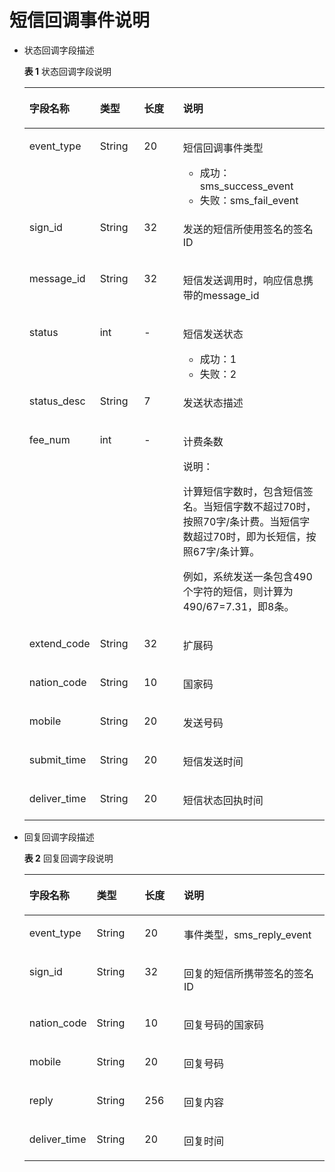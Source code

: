 # 短信回调事件说明<a name="ZH-CN_TOPIC_0095412131"></a>

-   状态回调字段描述

    **表 1**  状态回调字段说明

    <a name="table6528356191915"></a>
    <table><thead align="left"><tr id="row156531956141915"><th class="cellrowborder" valign="top" width="14.85148514851485%" id="mcps1.2.5.1.1"><p id="p126533569193"><a name="p126533569193"></a><a name="p126533569193"></a>字段名称</p>
    </th>
    <th class="cellrowborder" valign="top" width="15.841584158415841%" id="mcps1.2.5.1.2"><p id="p186531956101916"><a name="p186531956101916"></a><a name="p186531956101916"></a>类型</p>
    </th>
    <th class="cellrowborder" valign="top" width="15.841584158415841%" id="mcps1.2.5.1.3"><p id="p4653135616199"><a name="p4653135616199"></a><a name="p4653135616199"></a>长度</p>
    </th>
    <th class="cellrowborder" valign="top" width="53.46534653465347%" id="mcps1.2.5.1.4"><p id="p86531056111914"><a name="p86531056111914"></a><a name="p86531056111914"></a>说明</p>
    </th>
    </tr>
    </thead>
    <tbody><tr id="row18653135631918"><td class="cellrowborder" valign="top" width="14.85148514851485%" headers="mcps1.2.5.1.1 "><p id="p76531456121912"><a name="p76531456121912"></a><a name="p76531456121912"></a>event_type</p>
    </td>
    <td class="cellrowborder" valign="top" width="15.841584158415841%" headers="mcps1.2.5.1.2 "><p id="p56531856101913"><a name="p56531856101913"></a><a name="p56531856101913"></a>String</p>
    </td>
    <td class="cellrowborder" valign="top" width="15.841584158415841%" headers="mcps1.2.5.1.3 "><p id="p116531566197"><a name="p116531566197"></a><a name="p116531566197"></a>20</p>
    </td>
    <td class="cellrowborder" valign="top" width="53.46534653465347%" headers="mcps1.2.5.1.4 "><p id="p1387332772117"><a name="p1387332772117"></a><a name="p1387332772117"></a>短信回调事件类型</p>
    <a name="ul995113632110"></a><a name="ul995113632110"></a><ul id="ul995113632110"><li>成功：sms_success_event</li><li>失败：sms_fail_event</li></ul>
    </td>
    </tr>
    <tr id="row176536562193"><td class="cellrowborder" valign="top" width="14.85148514851485%" headers="mcps1.2.5.1.1 "><p id="p56536563199"><a name="p56536563199"></a><a name="p56536563199"></a>sign_id</p>
    </td>
    <td class="cellrowborder" valign="top" width="15.841584158415841%" headers="mcps1.2.5.1.2 "><p id="p1565395619191"><a name="p1565395619191"></a><a name="p1565395619191"></a>String</p>
    </td>
    <td class="cellrowborder" valign="top" width="15.841584158415841%" headers="mcps1.2.5.1.3 "><p id="p1265315563193"><a name="p1265315563193"></a><a name="p1265315563193"></a>32</p>
    </td>
    <td class="cellrowborder" valign="top" width="53.46534653465347%" headers="mcps1.2.5.1.4 "><p id="p9653115614190"><a name="p9653115614190"></a><a name="p9653115614190"></a>发送的短信所使用签名的签名ID</p>
    </td>
    </tr>
    <tr id="row36533567198"><td class="cellrowborder" valign="top" width="14.85148514851485%" headers="mcps1.2.5.1.1 "><p id="p136535568197"><a name="p136535568197"></a><a name="p136535568197"></a>message_id</p>
    </td>
    <td class="cellrowborder" valign="top" width="15.841584158415841%" headers="mcps1.2.5.1.2 "><p id="p19653125601915"><a name="p19653125601915"></a><a name="p19653125601915"></a>String</p>
    </td>
    <td class="cellrowborder" valign="top" width="15.841584158415841%" headers="mcps1.2.5.1.3 "><p id="p565355618194"><a name="p565355618194"></a><a name="p565355618194"></a>32</p>
    </td>
    <td class="cellrowborder" valign="top" width="53.46534653465347%" headers="mcps1.2.5.1.4 "><p id="p2653155621917"><a name="p2653155621917"></a><a name="p2653155621917"></a>短信发送调用时，响应信息携带的message_id</p>
    </td>
    </tr>
    <tr id="row1653205601913"><td class="cellrowborder" valign="top" width="14.85148514851485%" headers="mcps1.2.5.1.1 "><p id="p465318569191"><a name="p465318569191"></a><a name="p465318569191"></a>status</p>
    </td>
    <td class="cellrowborder" valign="top" width="15.841584158415841%" headers="mcps1.2.5.1.2 "><p id="p0653135661912"><a name="p0653135661912"></a><a name="p0653135661912"></a>int</p>
    </td>
    <td class="cellrowborder" valign="top" width="15.841584158415841%" headers="mcps1.2.5.1.3 "><p id="p10653145611916"><a name="p10653145611916"></a><a name="p10653145611916"></a>-</p>
    </td>
    <td class="cellrowborder" valign="top" width="53.46534653465347%" headers="mcps1.2.5.1.4 "><p id="p1087454111224"><a name="p1087454111224"></a><a name="p1087454111224"></a>短信发送状态</p>
    <a name="ul11796154612213"></a><a name="ul11796154612213"></a><ul id="ul11796154612213"><li>成功：1</li><li>失败：2</li></ul>
    </td>
    </tr>
    <tr id="row1065355631912"><td class="cellrowborder" valign="top" width="14.85148514851485%" headers="mcps1.2.5.1.1 "><p id="p46531256201913"><a name="p46531256201913"></a><a name="p46531256201913"></a>status_desc</p>
    </td>
    <td class="cellrowborder" valign="top" width="15.841584158415841%" headers="mcps1.2.5.1.2 "><p id="p76531356111914"><a name="p76531356111914"></a><a name="p76531356111914"></a>String</p>
    </td>
    <td class="cellrowborder" valign="top" width="15.841584158415841%" headers="mcps1.2.5.1.3 "><p id="p66531562198"><a name="p66531562198"></a><a name="p66531562198"></a>7</p>
    </td>
    <td class="cellrowborder" valign="top" width="53.46534653465347%" headers="mcps1.2.5.1.4 "><p id="p4653656181911"><a name="p4653656181911"></a><a name="p4653656181911"></a>发送状态描述</p>
    </td>
    </tr>
    <tr id="row365365621917"><td class="cellrowborder" valign="top" width="14.85148514851485%" headers="mcps1.2.5.1.1 "><p id="p11653175617193"><a name="p11653175617193"></a><a name="p11653175617193"></a>fee_num</p>
    </td>
    <td class="cellrowborder" valign="top" width="15.841584158415841%" headers="mcps1.2.5.1.2 "><p id="p465395681913"><a name="p465395681913"></a><a name="p465395681913"></a>int</p>
    </td>
    <td class="cellrowborder" valign="top" width="15.841584158415841%" headers="mcps1.2.5.1.3 "><p id="p465375651914"><a name="p465375651914"></a><a name="p465375651914"></a>-</p>
    </td>
    <td class="cellrowborder" valign="top" width="53.46534653465347%" headers="mcps1.2.5.1.4 "><p id="p40569792"><a name="p40569792"></a><a name="p40569792"></a>计费条数</p>
    <div class="note" id="note1279665914429"><a name="note1279665914429"></a><a name="note1279665914429"></a><span class="notetitle"> 说明： </span><div class="notebody"><p id="p1490314641113"><a name="p1490314641113"></a><a name="p1490314641113"></a>计算短信字数时，包含短信签名。当短信字数不超过70时，按照70字/条计费。当短信字数超过70时，即为长短信，按照67字/条计算。</p>
    <p id="p756355118913"><a name="p756355118913"></a><a name="p756355118913"></a>例如，系统发送一条包含490个字符的短信，则计算为490/67=7.31，即8条。</p>
    </div></div>
    </td>
    </tr>
    <tr id="row865315619196"><td class="cellrowborder" valign="top" width="14.85148514851485%" headers="mcps1.2.5.1.1 "><p id="p96531656151911"><a name="p96531656151911"></a><a name="p96531656151911"></a>extend_code</p>
    </td>
    <td class="cellrowborder" valign="top" width="15.841584158415841%" headers="mcps1.2.5.1.2 "><p id="p17653056191915"><a name="p17653056191915"></a><a name="p17653056191915"></a>String</p>
    </td>
    <td class="cellrowborder" valign="top" width="15.841584158415841%" headers="mcps1.2.5.1.3 "><p id="p16653195641920"><a name="p16653195641920"></a><a name="p16653195641920"></a>32</p>
    </td>
    <td class="cellrowborder" valign="top" width="53.46534653465347%" headers="mcps1.2.5.1.4 "><p id="p065375611191"><a name="p065375611191"></a><a name="p065375611191"></a>扩展码</p>
    </td>
    </tr>
    <tr id="row0653556111914"><td class="cellrowborder" valign="top" width="14.85148514851485%" headers="mcps1.2.5.1.1 "><p id="p6653155615195"><a name="p6653155615195"></a><a name="p6653155615195"></a>nation_code</p>
    </td>
    <td class="cellrowborder" valign="top" width="15.841584158415841%" headers="mcps1.2.5.1.2 "><p id="p146531856131915"><a name="p146531856131915"></a><a name="p146531856131915"></a>String</p>
    </td>
    <td class="cellrowborder" valign="top" width="15.841584158415841%" headers="mcps1.2.5.1.3 "><p id="p1065315612194"><a name="p1065315612194"></a><a name="p1065315612194"></a>10</p>
    </td>
    <td class="cellrowborder" valign="top" width="53.46534653465347%" headers="mcps1.2.5.1.4 "><p id="p176530568198"><a name="p176530568198"></a><a name="p176530568198"></a>国家码</p>
    </td>
    </tr>
    <tr id="row20653105611918"><td class="cellrowborder" valign="top" width="14.85148514851485%" headers="mcps1.2.5.1.1 "><p id="p1365312566193"><a name="p1365312566193"></a><a name="p1365312566193"></a>mobile</p>
    </td>
    <td class="cellrowborder" valign="top" width="15.841584158415841%" headers="mcps1.2.5.1.2 "><p id="p16535562194"><a name="p16535562194"></a><a name="p16535562194"></a>String</p>
    </td>
    <td class="cellrowborder" valign="top" width="15.841584158415841%" headers="mcps1.2.5.1.3 "><p id="p14653115617194"><a name="p14653115617194"></a><a name="p14653115617194"></a>20</p>
    </td>
    <td class="cellrowborder" valign="top" width="53.46534653465347%" headers="mcps1.2.5.1.4 "><p id="p1865335631918"><a name="p1865335631918"></a><a name="p1865335631918"></a>发送号码</p>
    </td>
    </tr>
    <tr id="row46531756111911"><td class="cellrowborder" valign="top" width="14.85148514851485%" headers="mcps1.2.5.1.1 "><p id="p46531456171910"><a name="p46531456171910"></a><a name="p46531456171910"></a>submit_time</p>
    </td>
    <td class="cellrowborder" valign="top" width="15.841584158415841%" headers="mcps1.2.5.1.2 "><p id="p2065314568197"><a name="p2065314568197"></a><a name="p2065314568197"></a>String</p>
    </td>
    <td class="cellrowborder" valign="top" width="15.841584158415841%" headers="mcps1.2.5.1.3 "><p id="p96531756181920"><a name="p96531756181920"></a><a name="p96531756181920"></a>20</p>
    </td>
    <td class="cellrowborder" valign="top" width="53.46534653465347%" headers="mcps1.2.5.1.4 "><p id="p16653456141915"><a name="p16653456141915"></a><a name="p16653456141915"></a>短信发送时间</p>
    </td>
    </tr>
    <tr id="row365312563197"><td class="cellrowborder" valign="top" width="14.85148514851485%" headers="mcps1.2.5.1.1 "><p id="p166531456191916"><a name="p166531456191916"></a><a name="p166531456191916"></a>deliver_time</p>
    </td>
    <td class="cellrowborder" valign="top" width="15.841584158415841%" headers="mcps1.2.5.1.2 "><p id="p7653165616197"><a name="p7653165616197"></a><a name="p7653165616197"></a>String</p>
    </td>
    <td class="cellrowborder" valign="top" width="15.841584158415841%" headers="mcps1.2.5.1.3 "><p id="p365395619199"><a name="p365395619199"></a><a name="p365395619199"></a>20</p>
    </td>
    <td class="cellrowborder" valign="top" width="53.46534653465347%" headers="mcps1.2.5.1.4 "><p id="p765318569192"><a name="p765318569192"></a><a name="p765318569192"></a>短信状态回执时间</p>
    </td>
    </tr>
    </tbody>
    </table>

-   回复回调字段描述

    **表 2**  回复回调字段说明

    <a name="table774691111207"></a>
    <table><thead align="left"><tr id="row2080912112208"><th class="cellrowborder" valign="top" width="15.841584158415841%" id="mcps1.2.5.1.1"><p id="p6809611122011"><a name="p6809611122011"></a><a name="p6809611122011"></a>字段名称</p>
    </th>
    <th class="cellrowborder" valign="top" width="16.831683168316832%" id="mcps1.2.5.1.2"><p id="p980910112204"><a name="p980910112204"></a><a name="p980910112204"></a>类型</p>
    </th>
    <th class="cellrowborder" valign="top" width="13.861386138613863%" id="mcps1.2.5.1.3"><p id="p180971119209"><a name="p180971119209"></a><a name="p180971119209"></a>长度</p>
    </th>
    <th class="cellrowborder" valign="top" width="53.46534653465347%" id="mcps1.2.5.1.4"><p id="p1980971117205"><a name="p1980971117205"></a><a name="p1980971117205"></a>说明</p>
    </th>
    </tr>
    </thead>
    <tbody><tr id="row17809111102015"><td class="cellrowborder" valign="top" width="15.841584158415841%" headers="mcps1.2.5.1.1 "><p id="p78091811192011"><a name="p78091811192011"></a><a name="p78091811192011"></a>event_type</p>
    </td>
    <td class="cellrowborder" valign="top" width="16.831683168316832%" headers="mcps1.2.5.1.2 "><p id="p9809191114209"><a name="p9809191114209"></a><a name="p9809191114209"></a>String</p>
    </td>
    <td class="cellrowborder" valign="top" width="13.861386138613863%" headers="mcps1.2.5.1.3 "><p id="p9809101113209"><a name="p9809101113209"></a><a name="p9809101113209"></a>20</p>
    </td>
    <td class="cellrowborder" valign="top" width="53.46534653465347%" headers="mcps1.2.5.1.4 "><p id="p18809911172010"><a name="p18809911172010"></a><a name="p18809911172010"></a>事件类型，sms_reply_event</p>
    </td>
    </tr>
    <tr id="row6809141112200"><td class="cellrowborder" valign="top" width="15.841584158415841%" headers="mcps1.2.5.1.1 "><p id="p138091711202018"><a name="p138091711202018"></a><a name="p138091711202018"></a>sign_id</p>
    </td>
    <td class="cellrowborder" valign="top" width="16.831683168316832%" headers="mcps1.2.5.1.2 "><p id="p48091911112012"><a name="p48091911112012"></a><a name="p48091911112012"></a>String</p>
    </td>
    <td class="cellrowborder" valign="top" width="13.861386138613863%" headers="mcps1.2.5.1.3 "><p id="p13809141118206"><a name="p13809141118206"></a><a name="p13809141118206"></a>32</p>
    </td>
    <td class="cellrowborder" valign="top" width="53.46534653465347%" headers="mcps1.2.5.1.4 "><p id="p0809411192015"><a name="p0809411192015"></a><a name="p0809411192015"></a>回复的短信所携带签名的签名ID</p>
    </td>
    </tr>
    <tr id="row68096114202"><td class="cellrowborder" valign="top" width="15.841584158415841%" headers="mcps1.2.5.1.1 "><p id="p128091011182014"><a name="p128091011182014"></a><a name="p128091011182014"></a>nation_code</p>
    </td>
    <td class="cellrowborder" valign="top" width="16.831683168316832%" headers="mcps1.2.5.1.2 "><p id="p19809911112010"><a name="p19809911112010"></a><a name="p19809911112010"></a>String</p>
    </td>
    <td class="cellrowborder" valign="top" width="13.861386138613863%" headers="mcps1.2.5.1.3 "><p id="p8809611122018"><a name="p8809611122018"></a><a name="p8809611122018"></a>10</p>
    </td>
    <td class="cellrowborder" valign="top" width="53.46534653465347%" headers="mcps1.2.5.1.4 "><p id="p148095119203"><a name="p148095119203"></a><a name="p148095119203"></a>回复号码的国家码</p>
    </td>
    </tr>
    <tr id="row5809911132012"><td class="cellrowborder" valign="top" width="15.841584158415841%" headers="mcps1.2.5.1.1 "><p id="p12809121117204"><a name="p12809121117204"></a><a name="p12809121117204"></a>mobile</p>
    </td>
    <td class="cellrowborder" valign="top" width="16.831683168316832%" headers="mcps1.2.5.1.2 "><p id="p158091011132015"><a name="p158091011132015"></a><a name="p158091011132015"></a>String</p>
    </td>
    <td class="cellrowborder" valign="top" width="13.861386138613863%" headers="mcps1.2.5.1.3 "><p id="p12809611192017"><a name="p12809611192017"></a><a name="p12809611192017"></a>20</p>
    </td>
    <td class="cellrowborder" valign="top" width="53.46534653465347%" headers="mcps1.2.5.1.4 "><p id="p680916112208"><a name="p680916112208"></a><a name="p680916112208"></a>回复号码</p>
    </td>
    </tr>
    <tr id="row4809111117203"><td class="cellrowborder" valign="top" width="15.841584158415841%" headers="mcps1.2.5.1.1 "><p id="p11809121118202"><a name="p11809121118202"></a><a name="p11809121118202"></a>reply</p>
    </td>
    <td class="cellrowborder" valign="top" width="16.831683168316832%" headers="mcps1.2.5.1.2 "><p id="p15809121132019"><a name="p15809121132019"></a><a name="p15809121132019"></a>String</p>
    </td>
    <td class="cellrowborder" valign="top" width="13.861386138613863%" headers="mcps1.2.5.1.3 "><p id="p2809141119205"><a name="p2809141119205"></a><a name="p2809141119205"></a>256</p>
    </td>
    <td class="cellrowborder" valign="top" width="53.46534653465347%" headers="mcps1.2.5.1.4 "><p id="p180981117206"><a name="p180981117206"></a><a name="p180981117206"></a>回复内容</p>
    </td>
    </tr>
    <tr id="row188091511142019"><td class="cellrowborder" valign="top" width="15.841584158415841%" headers="mcps1.2.5.1.1 "><p id="p11809511192016"><a name="p11809511192016"></a><a name="p11809511192016"></a>deliver_time</p>
    </td>
    <td class="cellrowborder" valign="top" width="16.831683168316832%" headers="mcps1.2.5.1.2 "><p id="p7809151117201"><a name="p7809151117201"></a><a name="p7809151117201"></a>String</p>
    </td>
    <td class="cellrowborder" valign="top" width="13.861386138613863%" headers="mcps1.2.5.1.3 "><p id="p12809151112011"><a name="p12809151112011"></a><a name="p12809151112011"></a>20</p>
    </td>
    <td class="cellrowborder" valign="top" width="53.46534653465347%" headers="mcps1.2.5.1.4 "><p id="p680919115208"><a name="p680919115208"></a><a name="p680919115208"></a>回复时间</p>
    </td>
    </tr>
    </tbody>
    </table>


